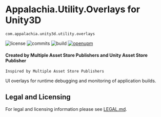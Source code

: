 # Appalachia.Utility.Overlays for Unity3D

`com.appalachia.unity3d.utility.overlays`

![license](https://img.shields.io/github/license/AppalachiaInteractive/com.appalachia.unity3d.utility.overlays?)
![commits](https://img.shields.io/github/commit-activity/m/AppalachiaInteractive/com.appalachia.unity3d.utility.overlays?)
![build](https://img.shields.io/github/workflow/status/AppalachiaInteractive/com.appalachia.unity3d.utility.overlays/CI)
[![openupm](https://img.shields.io/npm/v/com.appalachia.unity3d.utility.overlays?label=openupm&registry_uri=https://package.openupm.com)](https://openupm.com/packages/com.appalachia.unity3d.utility.overlays?/)

#### Created by Multiple Asset Store Publishers and Unity Asset Store Publisher
`Inspired by Multiple Asset Store Publishers`

UI overlays for runtime debugging and monitoring of application builds.

## Legal and Licensing
For legal and licensing information please see [LEGAL.md](./LEGAL.md).
